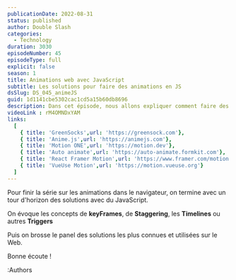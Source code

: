```yaml
---
publicationDate: 2022-08-31
status: published
author: Double Slash
categories:
  - Technology
duration: 3030
episodeNumber: 45
episodeType: full
explicit: false
season: 1
title: Animations web avec JavaScript
subtitle: Les solutions pour faire des animations en JS
dsSlug: DS_045_animeJS
guid: 1d1141cbe5302cac1cd5a15b60db8696
description: Dans cet épisode, nous allons expliquer comment faire des animations avec JavaScript, les concepts de base et les outils.
videoLink : rM4OMNDxYAM
links:
  [
    { title: 'GreenSocks',url: 'https://greensock.com'},
    { title: 'Anime.js',url: 'https://animejs.com'},
    { title: 'Motion ONE',url: 'https://motion.dev'},
    { title: 'Auto animate',url: 'https://auto-animate.formkit.com'},
    { title: 'React Framer Motion',url: 'https://www.framer.com/motion'},
    { title: 'VueUse Motion',url: 'https://motion.vueuse.org'}
  ]
---
```


Pour finir la série sur les animations dans le navigateur, on termine avec un tour d'horizon des solutions avec du JavaScript. 

On évoque les concepts de **keyFrames**, de **Staggering**, les **Timelines** ou autres **Triggers**

Puis on brosse le panel des solutions les plus connues et utilisées sur le Web.


Bonne écoute !

:Authors
